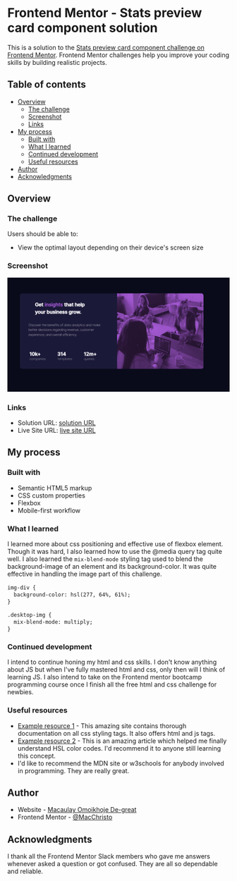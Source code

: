 # Frontend Mentor - Stats preview card component solution

This is a solution to the [Stats preview card component challenge on Frontend Mentor](https://www.frontendmentor.io/challenges/stats-preview-card-component-8JqbgoU62). Frontend Mentor challenges help you improve your coding skills by building realistic projects.

## Table of contents

- [Overview](#overview)
  - [The challenge](#the-challenge)
  - [Screenshot](#screenshot)
  - [Links](#links)
- [My process](#my-process)
  - [Built with](#built-with)
  - [What I learned](#what-i-learned)
  - [Continued development](#continued-development)
  - [Useful resources](#useful-resources)
- [Author](#author)
- [Acknowledgments](#acknowledgments)


## Overview

### The challenge

Users should be able to:

- View the optimal layout depending on their device's screen size

### Screenshot

![](images/solution-screenshot.png)


### Links

- Solution URL: [solution URL](https://macchristo.github.io/stats-preview-card-component/)
- Live Site URL: [live site URL](https://github.com/MacChristo/stats-preview-card-component.git)

## My process

### Built with

- Semantic HTML5 markup
- CSS custom properties
- Flexbox
- Mobile-first workflow


### What I learned

I learned more about css positioning and effective use of flexbox element. Though it was hard, I also learned how to use the @media query tag quite well. I also learned the ```mix-blend-mode``` styling tag used to blend the background-image of an element and its background-color. It was quite effective in handling the image part of this challenge.

```
img-div {
  background-color: hsl(277, 64%, 61%);
}
```

```
.desktop-img {
  mix-blend-mode: multiply;
}
```

### Continued development

I intend to continue honing my html and css skills. I don't know anything about JS but when I've fully mastered html and css, only then will I think of learning JS. I also intend to take on the Frontend mentor bootcamp programming course once I finish all the free html and css challenge for newbies.

### Useful resources

-   [Example resource 1](https://developer.mozilla.org/en-US/docs/Web/CSS) - This amazing site contains thorough documentation on all css styling tags. It also offers html and js tags.
-   [Example resource 2](https://www.w3schools.com/colors/colors_hsl.asp) - This is an amazing article which helped me finally understand HSL color codes. I'd recommend it to anyone still learning this concept.
-   I'd like to recommend the MDN site or w3schools for anybody involved in programming. They are really great.


## Author

- Website - [Macaulay Omoikhoje De-great](https://macchristo.github.io/Personal-site-1/)
- Frontend Mentor - [@MacChristo](https://www.frontendmentor.io/profile/MacChristo)

## Acknowledgments

I thank all the Frontend Mentor Slack members who gave me answers whenever asked a question or got confused. They are all so dependable and reliable.
